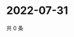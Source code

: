 # 2022-07-31

共 0 条

<!-- BEGIN WEIBO -->
<!-- 最后更新时间 Sun Jul 31 2022 06:14:36 GMT+0800 (China Standard Time) -->

<!-- END WEIBO -->
